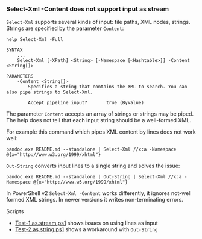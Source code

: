 
### Select-Xml -Content does not support input as stream

`Select-Xml` supports several kinds of input: file paths, XML nodes, strings.
Strings are specified by the parameter `Content`:

    help Select-Xml -Full

    SYNTAX
        ...
        Select-Xml [-XPath] <String> [-Namespace [<Hashtable>]] -Content <String[]>

    PARAMETERS
        -Content <String[]>
            Specifies a string that contains the XML to search. You can also pipe strings to Select-Xml.

            Accept pipeline input?       true (ByValue)

The parameter `Content` accepts an array of strings or strings may be piped.
The help does not tell that each input string should be a well-formed XML.

For example this command which pipes XML content by lines does not work well:

    pandoc.exe README.md --standalone | Select-Xml //x:a -Namespace @{x="http://www.w3.org/1999/xhtml"}

`Out-String` converts input lines to a single string and solves the issue:

    pandoc.exe README.md --standalone | Out-String | Select-Xml //x:a -Namespace @{x="http://www.w3.org/1999/xhtml"}

In PowerShell v2 `Select-Xml -Content` works differently, it ignores not-well
formed XML strings. In newer versions it writes non-terminating errors.

Scripts

- [Test-1.as.stream.ps1](Test-1.as.stream.ps1) shows issues on using lines as input
- [Test-2.as.string.ps1](Test-2.as.string.ps1) shows a workaround with `Out-String`
